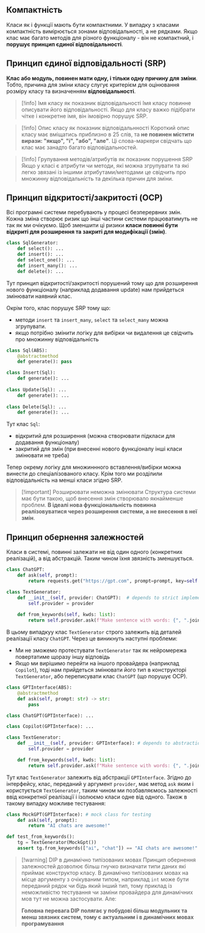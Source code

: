 
## Компактність
Класи як і функції мають бути компактними. У випадку з класами компактність вимірюється зонами відповідальності, а не рядками. Якщо клас має багато методів для різного функціоналу - він не компактний, і **порушує принцип єдиної відповідальності**.

## Принцип єдиної відповідальності (SRP)
**Клас або модуль, повинен мати одну, і тільки одну причину для зміни**. Тобто, причина для зміни класу слугує критерієм для оцінювання розміру класу та визначенням **відповідальності**.

> [!info] Імя класу як показник відповідальності
> Імя класу повинне описувати його відповідальності. Якщо для класу важко підібрати чітке і конкретне імя, він імовірно порушує SRP.

> [!info] Опис класу як показник відповідальнності
> Короткий опис класу має вміщатись приблизно в 25 слів, та **не повинен містити вирази: "якщо", "і", "або", "але"**. Ці слова-маркери свідчать що клас має занадто багато відповідальностей.

> [!info] Групування методів/атрибутів як показник порушення SRP
> Якщо у класі є атрибути чи методи, які можна згрупувати та які легко звязані із іншими атрибутами/методами це свідчить про множинну відповідальність та декілька причин для зміни.

## Принцип відкритості/закритості (OCP)
Всі програмні системи перебувають у процесі безперервних змін. Кожна зміна створює ризик що інші частини системи працюватимуть не так як ми очікуємо. Щоб зменшити ці ризики **класи повинні бути відкриті для розширення та закриті для модифікації (змін)**.

```python
class SqlGenerator:
	def select(): ...
	def insert(): ...
	def select_one(): ...
	def insert_many(): ...
	def delete(): ...
```

Тут принцип відкритості/закритості порушений тому що для розширення нового функціоналу (наприклад додавання update) нам прийдеться змінювати наявний клас.

Окрім того, клас порушує SRP тому що:
- методи `insert` та `insert_many`, `select` та `select_many` можна згрупувати.
- якщо потрібно змінити логіку для вибірки чи видалення це свідчить про множинну відповідальність

```python
class Sql(ABS):
	@abstractmethod
	def generate(): pass

class Insert(Sql):
	def generate(): ...
	
class Update(Sql): ...
	def generate(): ...
	
class Delete(Sql): ...
	def generate(): ...
```

Тут клас `Sql`:
- відкритий для розширення (можна створювати підкласи для додавання функціоналу)
- закритий для змін (при внесенні нового функціоналу інші класи змінювати не треба)

Тепер окрему логіку для множиннного вставлення/вибірки можна винести до спеціалізованого класу.
Крім того ми розділили відповідальність на менші класи згідно SRP. 

> [!important] Розширювати неможна змінювати
> Структура системи має бути такою, щоб внесення змін створювало якнайменше проблем. **В ідеалі нова функціональність повинна реалізовуватися через розширення системи, а не внесення в неї змін**.


## Принцип обернення залежностей

Класи в системі, повинні залежати не від один одного (конкретних реалізацій), а від абстракцій. Таким чином їхня звязність зменшується.

```python
class ChatGPT:
	def ask(self, prompt):
		return requests.get("https://gpt.com", prompt=prompt, key=self.key)

class TextGenerator:
	def __init__(self, provider: ChatGPT):  # depends to strict implementation
		self.provider = provider
		
	def from_keywords(self, kwds: list):
		return self.provider.ask(f"Make sentence with words: {", ".join(kwds)}")
```
 В цьому випадкуу клаc `TextGenerator` строго залежить від деталей реалізації класу `ChatGPT`. Через це виникнуть наступні проблеми:
 - Ми не зможемо протестувати `TextGenerator` так як нейромережа повертатиме щоразу іншу відповідь
 - Якщо ми вирішимо перейти на іншого провайдера (наприклад `Copilot`), тоді нам прийдеться змінювати його тип в конструкторі `TextGenerator`, або переписувати клас `ChatGPT` (що порушує OCP).

```python
class GPTInterface(ABS):
	@abstractmethod
	def ask(self, prompt: str) -> str:
		pass

class ChatGPT(GPTInterface): ...

class Copilot(GPTInterface): ...

class TextGenerator:
	def __init__(self, provider: GPTInterface): # depends to abstraction
		self.provider = provider

	def from_keywords(self, kwds: list):
		return self.provider.ask(f"Make sentence with words: {", ".join(kwds)}")
```

Тут клас `TextGenerator` залежить від абстракції `GPTInterface`. Згідно до інтерфейсу, клас, переданий у аргумент `provider`, має метод `ask` яким і користується `TextGenerator`, таким чином ми позбавляємось залежності ввід конкретної реалізації і ізолюємо класи одне від одного. Також в такому випадку можливе тестування:

```python
class MockGPT(GPTInterface): # mock class for testing
	def ask(self, prompt):
		return "AI chats are awesome!"

def test_from_keywords():
	tg = TextGenerator(MockGpt())
	assert tg.from_keywords(["ai", "chat"]) == "AI chats are awesome!"
```

> [!warning] DIP в динамічно типізованих мовах
> Принцип обернення залежностей дозволює більш гнучко визначати типи даних які приймає конструктор класу. В динамічно типізованих мовах на місце аргументу з очікуваним типом, наприклад `int` може бути переданий рядок чи бідь який інший тип, тому приклад із неможливістю тестування чи заміни провайдера для динамічних мов тут не можна застосувати. Але:
> 
> **Головна перевага DIP полягає у побудові більш модульних та менш звязних  систем, тому є актуальним і в динамічних мовах програмування**